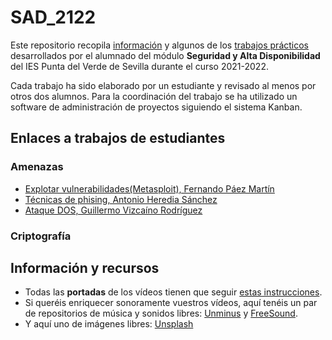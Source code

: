 # SAD_2122
Este repositorio recopila [información](#info) y algunos de los [trabajos prácticos](#trabajos) desarrollados por el alumnado del módulo **Seguridad y Alta Disponibilidad** del IES Punta del Verde de Sevilla durante el curso 2021-2022.

Cada trabajo ha sido elaborado por un estudiante y revisado al menos por otros dos alumnos. Para la coordinación del trabajo se ha utilizado un software de administración de proyectos siguiendo el sistema Kanban.

## <a name="trabajos"></a>Enlaces a trabajos de estudiantes
### Amenazas
- [Explotar vulnerabilidades(Metasploit), Fernando Páez Martín](https://github.com/fernandopaezmartin/SAD_2021--Metasploit)
- [Técnicas de phising, Antonio Heredia Sánchez](https://github.com/antonioherediia/sad_phising)
- [Ataque DOS, Guillermo Vizcaíno Rodríguez](https://github.com/guillevr/Ataque-DDOS)
### Criptografía

## <a name="info"></a>Información y recursos

- Todas las **portadas** de los vídeos tienen que seguir [estas instrucciones](https://github.com/jemole/SAD_2122/blob/main/IdentidadGrafica/Portada.md).
- Si queréis enriquecer sonoramente vuestros vídeos, aquí tenéis un par de repositorios de música y sonidos libres: [Unminus](https://www.unminus.com/) y [FreeSound](https://freesound.org/).
- Y aquí uno de imágenes libres: [Unsplash](https://unsplash.com/)
